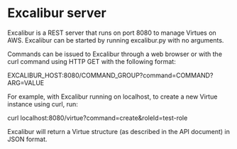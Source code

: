 # Excalibur server

Excalibur is a REST server that runs on port 8080 to manage Virtues
on AWS.  Excalibur can be started by running excalibur.py with no
arguments.

Commands can be issued to Excalibur through a web browser or with
the curl command using HTTP GET with the following format:

  EXCALIBUR_HOST:8080/COMMAND_GROUP?command=COMMAND?ARG=VALUE

For example, with Excalibur running on localhost, to create a new
Virtue instance using curl, run:

  curl localhost:8080/virtue?command=create&roleId=test-role

Excalibur will return a Virtue structure (as described in the API
document) in JSON format.
